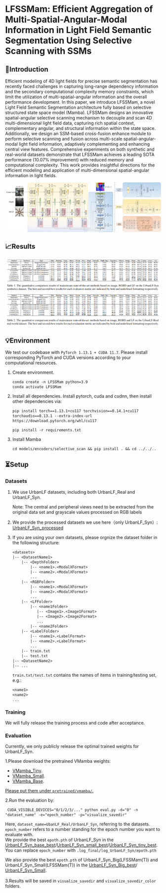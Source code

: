 
<h1> LFSSMam: Efficient Aggregation of Multi-Spatial-Angular-Modal Information in Light Field Semantic Segmentation Using Selective Scanning with SSMs </h1>

## 👀Introduction
Efficient modeling of 4D light fields for precise semantic segmentation has recently faced challenges in capturing long-range dependency information and the secondary computational complexity memory constraints, which limit the utilization of multi-spatial-angular information and the overall performance development. In this paper, we introduce LFSSMam, a novel Light Field Semantic Segmentation architecture fully based on selective structured state space model (Mamba). LFSSMam designs an innovative spatial-angular selective scanning mechanism to decouple and scan 4D multi-dimensional light field data, capturing rich spatial context, complementary angular, and structural information within the state space. Additionally, we design an SSM-based cross-fusion enhance module to perform selective scanning and fusion across multi-scale spatial-angular-modal light field information, adaptively complementing and enhancing central view features. Comprehensive experiments on both synthetic and real-world datasets demonstrate that LFSSMam achieves a leading SOTA performance (10.07\% improvement) with reduced memory and computational complexity. This work provides insightful directions for the efficient modeling and application of multi-dimensional spatial-angular information in light fields. 

![](figs/LFSSMam.png)

## 📈Results
![](figs/RESULT.png)

## 💡Environment

We test our codebase with `PyTorch 1.13.1 + CUDA 11.7`. Please install corresponding PyTorch and CUDA versions according to your computational resources. 

1. Create environment.
    ```shell
    conda create -n LFSSMam python=3.9
    conda activate LFSSMam
    ```

2. Install all dependencies.
Install pytorch, cuda and cudnn, then install other dependencies via:
    ```shell
    pip install torch==1.13.1+cu117 torchvision==0.14.1+cu117 torchaudio==0.13.1 --extra-index-url https://download.pytorch.org/whl/cu117
    ```
    ```shell
    pip install -r requirements.txt
    ```

3. Install Mamba
    ```shell
    cd models/encoders/selective_scan && pip install . && cd ../../..
    ```

## ⏳Setup

### Datasets

1. We use UrbanLF datasets, including both UrbanLF_Real and UrbanLF_Syn.

    Note: The central and peripheral views need to be extracted from the original data set and grayscale values processed on RGB labels

2. We provide the processed datasets we use here（only UrbanLF_Syn）: [UrbanLF_Syn_processed](https://ufile.io/0o862owh)

3. If you are using your own datasets, please orgnize the dataset folder in the following structure:
    ```shell
    <datasets>
    |-- <DatasetName1>
        |-- <DepthFolder>
            |-- <name1>.<ModalXFormat>
            |-- <name2>.<ModalXFormat>
            ...
        |-- <RGBFolder>
            |-- <name1>.<ModalXFormat>
            |-- <name2>.<ModalXFormat>
            ...
        |-- <LFFolder>
            |-- <name1Folder>
               |-- <Image1>.<Image1Format>
               |-- <Image2>.<Image2Format>
               ...
            |-- <name2Folder>
        |-- <LabelFolder>
            |-- <name1>.<LabelFormat>
            |-- <name2>.<LabelFormat> 
            ...
        |-- train.txt
        |-- test.txt
    |-- <DatasetName2>
    |-- ...
    ```

    `train.txt/test.txt` contains the names of items in training/testing set, e.g.:

    ```shell
    <name1>
    <name2>
    ...
    ```

### Training

We will fully release the training process and code after acceptance.

### Evaluation

Currently, we only publicly release the optimal trained weights for UrbanLF_Syn.

1.Please download the pretrained VMamba weights:

- [VMamba_Tiny](https://www.hostize.com/v/Pp_OQZ6SI5).
- [VMamba_Small](https://www.hostize.com/v/7uzMcGB6-u).
- [VMamba_Base](https://www.hostize.com/v/cKZgtMwmxf).

<u> Please put them under `pretrained/vmamba/`. </u>

2.Run the evaluation by:
   ```shell
    CUDA_VISIBLE_DEVICES="0/1/2/3/..." python eval.py -d="0" -n "dataset_name" -e="epoch_number" -p="visualize_savedir"
   ```

Here, `dataset_name=UbanLF_Real/UrbanLF_Syn`, referring to the datasets.\
`epoch_number` refers to a number standing for the epoch number you want to evaluate with.\
We provide the best `epoth.pth` of UrbanLF_Syn in the [UrbanLF_Syn_base_best](https://ufile.io/5k59uj0p)/[UrbanLF_Syn_small_best](https://www.hostize.com/zh/v/223WMxfoVq)/[UrbanLF_Syn_tiny_best](https://www.hostize.com/zh/v/u8dsZBxh3p).\
You can replace `epoch_number` with `.log_final/log_UrbanLF_Syn/epoth.pth`

We also provide the  best `epoth.pth` of UrbanLF_Syn_Big(LFSSMam(T)) and UrbanLF_Syn_Small(LFSSMam(T)) in the [UrbanLF_Syn_Big_best](https://ufile.io/qa4m2354)/[ UrbanLF_Syn_Small](https://ufile.io/o1hv6vz3).\
\
3.Results will be saved in `visualize_savedir` and `visualize_savedir_color` folders.
